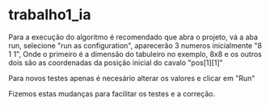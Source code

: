 # trabalho1_ia

Para a execução do algoritmo é recomendado que abra o projeto,
vá a aba run, selecione "run as configuration",
aparecerão 3 numeros inicialmente "8 1 1",
Onde o primeiro é a dimensão do tabuleiro no exemplo, 8x8
e os outros dois são as coordenadas da posição inicial do cavalo "pos[1][1]"

Para novos testes apenas é necesário alterar os valores e clicar em "Run"

Fizemos estas mudanças para facilitar os testes e a correção. 
